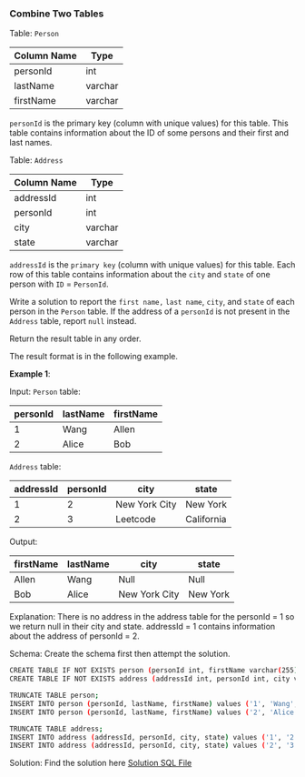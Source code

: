 ### Combine Two Tables

Table: `Person`

| Column Name | Type    |
|-------------|---------|
| personId    | int     |
| lastName    | varchar |
| firstName   | varchar |

`personId` is the primary key (column with unique values) for this table.
This table contains information about the ID of some persons and their first and last names.

Table: `Address`

| Column Name | Type    |
|-------------|---------|
| addressId   | int     |
| personId    | int     |
| city        | varchar |
| state       | varchar |

`addressId` is the `primary key` (column with unique values) for this table.
Each row of this table contains information about the `city` and `state` of one person with `ID` = `PersonId`.

Write a solution to report the `first name,` `last name`, `city`, and `state` of each person in the `Person` table. If the address of a `personId` is not present in the `Address` table, report `null` instead.

Return the result table in any order.

The result format is in the following example.

**Example 1**:

Input:
`Person` table:

| personId | lastName | firstName |
|----------|----------|-----------|
| 1        | Wang     | Allen     |
| 2        | Alice    | Bob       |

`Address` table:

| addressId | personId | city          | state      |
|-----------|----------|---------------|------------|
| 1         | 2        | New York City | New York   |
| 2         | 3        | Leetcode      | California |

Output:

| firstName | lastName | city          | state    |
|-----------|----------|---------------|----------|
| Allen     | Wang     | Null          | Null     |
| Bob       | Alice    | New York City | New York |

Explanation:
There is no address in the address table for the personId = 1 so we return null in their city and state.
addressId = 1 contains information about the address of personId = 2.

Schema:
Create the schema first then attempt the solution.

```bash
CREATE TABLE IF NOT EXISTS person (personId int, firstName varchar(255), lastName varchar(255));
CREATE TABLE IF NOT EXISTS address (addressId int, personId int, city varchar(255), state varchar(255));

TRUNCATE TABLE person;
INSERT INTO person (personId, lastName, firstName) values ('1', 'Wang', 'Allen');
INSERT INTO person (personId, lastName, firstName) values ('2', 'Alice', 'Bob');

TRUNCATE TABLE address;
INSERT INTO address (addressId, personId, city, state) values ('1', '2', 'New York City', 'New York');
INSERT INTO address (addressId, personId, city, state) values ('2', '3', 'Leetcode', 'CalIFornia');
```

Solution:
Find the solution here [Solution SQL File](../solutions/solution1.sql)